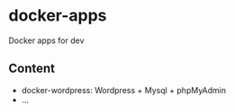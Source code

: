 # docker-apps
Docker apps for dev

## Content

- docker-wordpress: Wordpress + Mysql + phpMyAdmin
- ...
